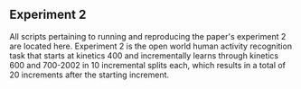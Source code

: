 ## Experiment 2

All scripts pertaining to running and reproducing the paper's experiment 2 are located here.
Experiment 2 is the open world human activity recognition task that starts at kinetics 400 and incrementally learns through kinetics 600 and 700-2002 in 10 incremental splits each, which results in a total of 20 increments after the starting increment.
